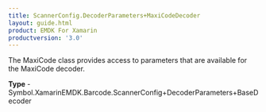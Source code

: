 ```yaml
---
title: ScannerConfig.DecoderParameters+MaxiCodeDecoder
layout: guide.html
product: EMDK For Xamarin 
productversion: '3.0' 
---
```

The MaxiCode class provides access to parameters that are available for the MaxiCode decoder.

**Type** - Symbol.XamarinEMDK.Barcode.ScannerConfig+DecoderParameters+BaseDecoder

